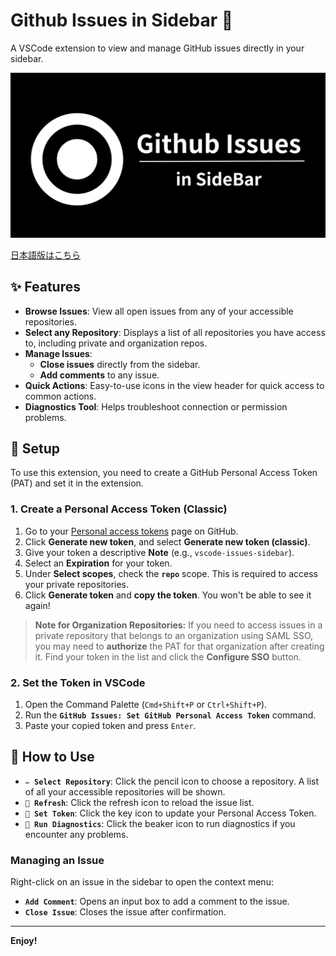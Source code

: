 # Github Issues in Sidebar 🔘

A VSCode extension to view and manage GitHub issues directly in your sidebar.

![Github Issues](./resources/GithubIssues.png)

[日本語版はこちら](./README.ja.md)


## ✨ Features

- **Browse Issues**: View all open issues from any of your accessible repositories.
- **Select any Repository**: Displays a list of all repositories you have access to, including private and organization repos.
- **Manage Issues**:
  - **Close issues** directly from the sidebar.
  - **Add comments** to any issue.
- **Quick Actions**: Easy-to-use icons in the view header for quick access to common actions.
- **Diagnostics Tool**: Helps troubleshoot connection or permission problems.

## 🔑 Setup

To use this extension, you need to create a GitHub Personal Access Token (PAT) and set it in the extension.

### 1. Create a Personal Access Token (Classic)

1.  Go to your [Personal access tokens](https://github.com/settings/tokens) page on GitHub.
2.  Click **Generate new token**, and select **Generate new token (classic)**.
3.  Give your token a descriptive **Note** (e.g., `vscode-issues-sidebar`).
4.  Select an **Expiration** for your token.
5.  Under **Select scopes**, check the **`repo`** scope. This is required to access your private repositories.
6.  Click **Generate token** and **copy the token**. You won't be able to see it again!

> **Note for Organization Repositories:**
> If you need to access issues in a private repository that belongs to an organization using SAML SSO, you may need to **authorize** the PAT for that organization after creating it. Find your token in the list and click the **Configure SSO** button.

### 2. Set the Token in VSCode

1.  Open the Command Palette (`Cmd+Shift+P` or `Ctrl+Shift+P`).
2.  Run the **`GitHub Issues: Set GitHub Personal Access Token`** command.
3.  Paste your copied token and press `Enter`.

## 🚀 How to Use

- **`✏️ Select Repository`**: Click the pencil icon to choose a repository. A list of all your accessible repositories will be shown.
- **`🔄 Refresh`**: Click the refresh icon to reload the issue list.
- **`🔑 Set Token`**: Click the key icon to update your Personal Access Token.
- **`🧪 Run Diagnostics`**: Click the beaker icon to run diagnostics if you encounter any problems.

### Managing an Issue

Right-click on an issue in the sidebar to open the context menu:

- **`Add Comment`**: Opens an input box to add a comment to the issue.
- **`Close Issue`**: Closes the issue after confirmation. 

---

**Enjoy!** 